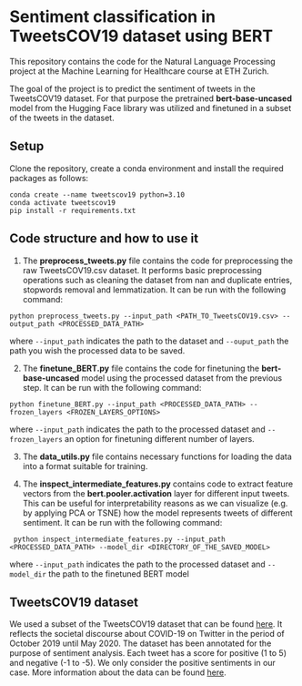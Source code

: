 # Sentiment classification in TweetsCOV19 dataset using BERT

This repository contains the code for the Natural Language Processing project at the Machine Learning for Healthcare course at ETH Zurich. 

The goal of the project is to predict the sentiment of tweets in the TweetsCOV19 dataset. For that purpose the pretrained **bert-base-uncased** model from the Hugging Face library was utilized and finetuned in a subset of the tweets in the dataset.

## Setup 
Clone the repository, create a conda environment and install the required packages as follows:

```
conda create --name tweetscov19 python=3.10
conda activate tweetscov19
pip install -r requirements.txt
```

## Code structure and how to use it 

1. The **preprocess_tweets.py** file contains the code for preprocessing the raw TweetsCOV19.csv dataset. It performs basic preprocessing operations such as cleaning the dataset from nan and duplicate entries, stopwords removal and lemmatization. It can be run with the following command: 

 ```
 python preprocess_tweets.py --input_path <PATH_TO_TweetsCOV19.csv> --output_path <PROCESSED_DATA_PATH>
 ```

 where `--input_path` indicates the path to the dataset and `--ouput_path` the path you wish the processed data to be saved.

 2. The **finetune_BERT.py** file contains the code for finetuning the **bert-base-uncased** model using the processed dataset from the previous step. It can be run with the following command:

 ```
 python finetune_BERT.py --input_path <PROCESSED_DATA_PATH> --frozen_layers <FROZEN_LAYERS_OPTIONS>
 ```

 where `--input_path` indicates the path to the processed dataset and `--frozen_layers` an option for finetuning different number of layers.

 3. The **data_utils.py** file contains necessary functions for loading the data into a format suitable for training.

 4. The **inspect_intermediate_features.py** contains code to extract feature vectors from the **bert.pooler.activation** layer for different input tweets. This can be useful for interpretability reasons as we can visualize (e.g. by applying PCA or TSNE) how the model represents tweets of different sentiment. It can be run with the following command:

```
 python inspect_intermediate_features.py --input_path <PROCESSED_DATA_PATH> --model_dir <DIRECTORY_OF_THE_SAVED_MODEL>
 ```
where `--input_path` indicates the path to the processed dataset and `--model_dir` the path to the finetuned BERT model

## TweetsCOV19 dataset
We used a subset of the TweetsCOV19 dataset that can be found [here](https://drive.google.com/file/d/1rt2HpivSqlO7PPX6WsTKGR-grC2pgUU4/view?usp=share_link). It reflects the societal discourse about COVID-19 on Twitter in the period of October 2019 until May 2020. The dataset has been annotated for the purpose of sentiment analysis. Each tweet has a score for positive (1 to 5) and negative (-1 to -5). We only consider the positive sentiments in our case. More information about the data can be found [here](https://data.gesis.org/tweetscov19/).